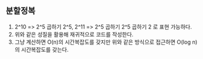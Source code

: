 분할정복
-

1. 2^10 => 2^5 곱하기 2^5, 2^11 => 2^5 곱하기 2^5 곱하기 2 로 표현 가능하다.
2. 위와 같은 성질을 활용해 재귀적으로 코드를 작성한다.
3. 그냥 계산하면 O(n)의 시간복잡도를 갖지만 위와 같은 방식으로 접근하면 O(log n)의 시간복잡도를 갖는다.